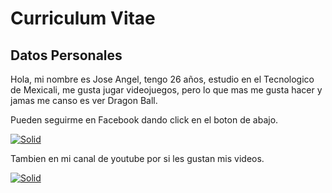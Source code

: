 # Curriculum Vitae

## Datos Personales

Hola, mi nombre es Jose Angel, tengo 26 años, estudio en el Tecnologico de Mexicali, me gusta jugar videojuegos, pero lo que mas me gusta hacer y jamas me canso es ver Dragon Ball.

Pueden seguirme en Facebook dando click en el boton de abajo.

[![Solid](http://rs161.pbsrc.com/albums/t210/phanson_tt/facebook-icon.jpg~c200)](https://www.facebook.com/MikyDuCouteau/)

Tambien en mi canal de youtube por si les gustan mis videos.

[![Solid](http://www.live-pure.org/wp-content/uploads/2013/08/youtube-icon-200x200.png)](https://www.youtube.com/channel/UCio1tYuI06mqHadkYQAN6Rg)


